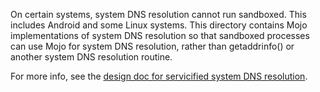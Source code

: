 On certain systems, system DNS resolution cannot run sandboxed. This includes
Android and some Linux systems. This directory contains Mojo implementations of
system DNS resolution so that sandboxed processes can use Mojo for system DNS
resolution, rather than getaddrinfo() or another system DNS resolution routine.

For more info, see the [design doc for servicified system DNS resolution](https://docs.google.com/document/d/18cVwhfOHVO2RFzBUpG9xmjmkci5J_rF0FagWe71uKBU/edit?usp=sharing).
